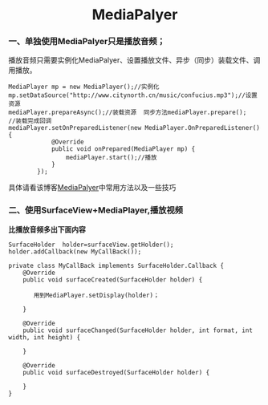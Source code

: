 # <center>MediaPalyer</center>

### 一、单独使用MediaPalyer只是播放音频；  

播放音频只需要实例化MediaPalyer、设置播放文件、异步（同步）装载文件、调用播放。

	MediaPlayer mp = new MediaPlayer();//实例化
	mp.setDataSource("http://www.citynorth.cn/music/confucius.mp3");//设置资源
	mediaPlayer.prepareAsync();//装载资源  同步方法mediaPlayer.prepare();
	//装载完成回调
	mediaPlayer.setOnPreparedListener(new MediaPlayer.OnPreparedListener() {
	            @Override
	            public void onPrepared(MediaPlayer mp) {
	                mediaPlayer.start();//播放
	            }
	        });


具体请看该博客[MediaPalyer](http://blog.csdn.net/u014365133/article/details/53330776)中常用方法以及一些技巧


### 二、使用SurfaceView+MediaPlayer,播放视频

**比播放音频多出下面内容**

	SurfaceHolder  holder=surfaceView.getHolder();
	holder.addCallback(new MyCallBack());
	
    private class MyCallBack implements SurfaceHolder.Callback {
        @Override
        public void surfaceCreated(SurfaceHolder holder) {

           用到MediaPlayer.setDisplay(holder)；

        }

        @Override
        public void surfaceChanged(SurfaceHolder holder, int format, int width, int height) {

        }

        @Override
        public void surfaceDestroyed(SurfaceHolder holder) {

        }
    }
